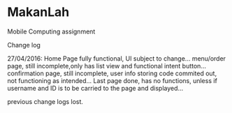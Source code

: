 # MakanLah
Mobile Computing assignment

Change log

27/04/2016:
Home Page fully functional, UI subject to change...
menu/order page, still incomplete,only has list view and functional intent button...
confirmation page, still incomplete, user info storing code commited out, not functioning as intended...
Last page done, has no functions, unless if username and ID is to be carried to the page and displayed...

previous change logs lost.
